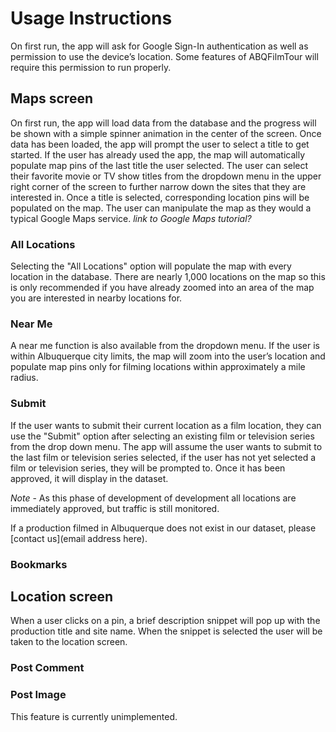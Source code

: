 # Usage Instructions

On first run, the app will ask for Google Sign-In authentication as well as permission to use the device’s location. Some features of ABQFilmTour will require this permission to run properly.

## Maps screen
On first run, the app will load data from the database and the progress will be shown with a simple spinner animation in the center of the screen. Once data has been loaded, the app will prompt the user to select a title to get started. If the user has already used the app, the map will automatically populate map pins of the last title the user selected. The user can select their favorite movie or TV show titles from the dropdown menu in the upper right corner of the screen to further narrow down the sites that they are interested in. Once a title is selected, corresponding location pins will be populated on the map. The user can manipulate the map as they would a typical Google Maps service. *link to Google Maps tutorial?*

### All Locations
Selecting the "All Locations" option will populate the map with every location in the database. There are nearly 1,000 locations on the map so this is only recommended if you have already zoomed into an area of the map you are interested in nearby locations for. 

### Near Me
A near me function is also available from the dropdown menu. If the user is within Albuquerque city limits, the map will zoom into the user’s location and populate map pins only for filming locations within approximately a mile radius.

### Submit
If the user wants to submit their current location as a film location, they can use the "Submit" option after selecting an existing film or television series from the drop down menu. The app will assume the user wants to submit to the last film or television series selected, if the user has not yet selected a film or television series, they will be prompted to. Once it has been approved, it will display in the dataset.

*Note* - As this phase of development of development all locations are immediately approved, but traffic is still monitored.

If a production filmed in Albuquerque does not exist in our dataset, please [contact us](email address here).

### Bookmarks

## Location screen
When a user clicks on a pin, a brief description snippet will pop up with the production title and site name. When the snippet is selected the user will be taken to the location screen.

### Post Comment


### Post Image
This feature is currently unimplemented.
